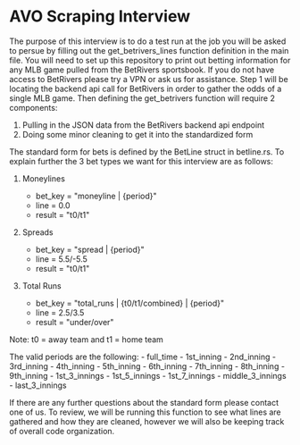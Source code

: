 # AVO Scraping Interview

The purpose of this interview is to do a test run at the job you will be asked to persue by filling out the get_betrivers_lines function
definition in the main file. You will need to set up this repository to print out betting information for any MLB game pulled from the 
BetRivers sportsbook. If you do not have access to BetRivers please try a VPN or ask us for assistance. Step 1 will be locating the backend
api call for BetRivers in order to gather the odds of a single MLB game. Then defining the get_betrivers function will require 2 components:

1. Pulling in the JSON data from the BetRivers backend api endpoint
2. Doing some minor cleaning to get it into the standardized form

The standard form for bets is defined by the BetLine struct in betline.rs. To explain further the 3 bet types we want for this interview 
are as follows:

1. Moneylines
    - bet_key = "moneyline | {period}"
    - line = 0.0
    - result = "t0/t1"

2. Spreads
    - bet_key = "spread | {period}"
    - line = 5.5/-5.5
    - result = "t0/t1"

3. Total Runs
    - bet_key = "total_runs | {t0/t1/combined} | {period}"
    - line = 2.5/3.5
    - result = "under/over"

Note: t0 = away team and t1 = home team

The valid periods are the following:
    - full_time
    - 1st_inning
    - 2nd_inning
    - 3rd_inning
    - 4th_inning
    - 5th_inning
    - 6th_inning
    - 7th_inning
    - 8th_inning
    - 9th_inning
    - 1st_3_innings
    - 1st_5_innings
    - 1st_7_innings
    - middle_3_innings
    - last_3_innings

If there are any further questions about the standard form please contact one of us. To review, we will be running this function to see
what lines are gathered and how they are cleaned, however we will also be keeping track of overall code organization.
